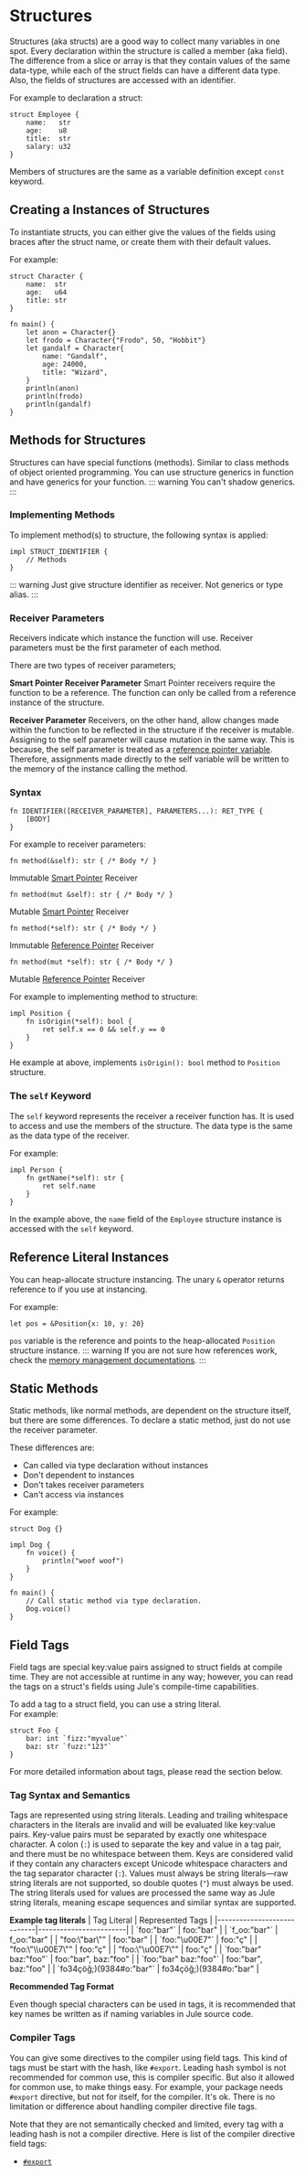 # Structures
Structures (aka structs) are a good way to collect many variables in one spot. Every declaration within the structure is called a member (aka field). The difference from a slice or array is that they contain values of the same data-type, while each of the struct fields can have a different data type. Also, the fields of structures are accessed with an identifier.

For example to declaration a struct:
```jule
struct Employee {
    name:   str
    age:    u8
    title:  str
    salary: u32
}
```
Members of structures are the same as a variable definition except `const` keyword.

## Creating a Instances of Structures
To instantiate structs, you can either give the values of the fields using braces after the struct name, or create them with their default values.

For example:
```jule
struct Character {
    name:  str
    age:   u64
    title: str
}

fn main() {
    let anon = Character{}
    let frodo = Character{"Frodo", 50, "Hobbit"}
    let gandalf = Character{
        name: "Gandalf",
        age: 24000,
        title: "Wizard",
    }
    println(anon)
    println(frodo)
    println(gandalf)
}
```

## Methods for Structures
Structures can have special functions (methods). Similar to class methods of object oriented programming. You can use structure generics in function and have generics for your function.
::: warning
You can't shadow generics.
:::

### Implementing Methods
To implement method(s) to structure, the following syntax is applied:
```jule
impl STRUCT_IDENTIFIER {
    // Methods
}
```
::: warning
Just give structure identifier as receiver. Not generics or type alias.
:::

### Receiver Parameters
Receivers indicate which instance the function will use. Receiver parameters must be the first parameter of each method.

There are two types of receiver parameters;

**Smart Pointer Receiver Parameter**
Smart Pointer receivers require the function to be a reference. The function can only be called from a reference instance of the structure.

**Receiver Parameter**
Receivers, on the other hand, allow changes made within the function to be reflected in the structure if the receiver is mutable. Assigning to the self parameter will cause mutation in the same way. This is because, the self parameter is treated as a [reference pointer variable](/memory/raw-pointers/reference-pointers). Therefore, assignments made directly to the self variable will be written to the memory of the instance calling the method.

### Syntax
```
fn IDENTIFIER([RECEIVER_PARAMETER], PARAMETERS...): RET_TYPE {
    [BODY]
}
```

For example to receiver parameters:
```jule
fn method(&self): str { /* Body */ }
```
Immutable [Smart Pointer](/memory/management/smart-pointers) Receiver
```jule
fn method(mut &self): str { /* Body */ }
```
Mutable [Smart Pointer](/memory/management/smart-pointers) Receiver
```jule
fn method(*self): str { /* Body */ }
```
Immutable [Reference Pointer](/memory/raw-pointers/reference-pointers) Receiver
```jule
fn method(mut *self): str { /* Body */ }
```
Mutable [Reference Pointer](/memory/raw-pointers/reference-pointers) Receiver

For example to implementing method to structure:
```jule
impl Position {
    fn isOrigin(*self): bool {
        ret self.x == 0 && self.y == 0
    }
}
```
He example at above, implements `isOrigin(): bool` method to `Position` structure.

### The `self` Keyword
The `self` keyword represents the receiver a receiver function has. It is used to access and use the members of the structure. The data type is the same as the data type of the receiver.

For example:
```jule
impl Person {
    fn getName(*self): str {
        ret self.name
    }
}
```
In the example above, the `name` field of the `Employee` structure instance is accessed with the `self` keyword.

## Reference Literal Instances
You can heap-allocate structure instancing. The unary `&` operator returns reference to if you use at instancing.

For example:
```jule
let pos = &Position{x: 10, y: 20}
```
`pos` variable is the reference and points to the heap-allocated `Position` structure instance.
::: warning
If you are not sure how references work, check the [memory management documentations](/memory/management/). 
:::


## Static Methods

Static methods, like normal methods, are dependent on the structure itself, but there are some differences. To declare a static method, just do not use the receiver parameter.

These differences are:

- Can called via type declaration without instances
- Don't dependent to instances
- Don't takes receiver parameters
- Can't access via instances

For example:

```jule
struct Dog {}

impl Dog {
    fn voice() {
        println("woof woof")
    }
}

fn main() {
    // Call static method via type declaration.
    Dog.voice()
}
```

## Field Tags

Field tags are special key:value pairs assigned to struct fields at compile time. They are not accessible at runtime in any way; however, you can read the tags on a struct's fields using Jule's compile-time capabilities.

To add a tag to a struct field, you can use a string literal. \
For example:
```jule
struct Foo {
	bar: int `fizz:"myvalue"`
	baz: str `fuzz:"123"`
}
```
For more detailed information about tags, please read the section below.

### Tag Syntax and Semantics

Tags are represented using string literals. Leading and trailing whitespace characters in the literals are invalid and will be evaluated like key:value pairs. Key-value pairs must be separated by exactly one whitespace character. A colon (`:`) is used to separate the key and value in a tag pair, and there must be no whitespace between them. Keys are considered valid if they contain any characters except Unicode whitespace characters and the tag separator character (`:`). Values must always be string literals—raw string literals are not supported, so double quotes (`"`) must always be used. The string literals used for values are processed the same way as Jule string literals, meaning escape sequences and similar syntax are supported.

**Example tag literals**
| Tag Literal                | Represented Tags       |
|----------------------------|------------------------|
| \`foo:"bar"\`              | foo:"bar"              |
| \`f_oo:"bar"\`             | f_oo:"bar"             |
| "foo:\\"bar\\""            | foo:"bar"              |
| \`foo:"\u00E7"\`           | foo:"ç"                |
| "foo:\\"\\\\u00E7\\""      | foo:"ç"                |
| "foo:\\"\u00E7\\""         | foo:"ç"                |
| \`foo:"bar" baz:"foo"\`    | foo:"bar", baz:"foo"   |
| \`foo:"bar" baz:"foo"\`    | foo:"bar", baz:"foo"   |
| \`fo34çöğ;)(9384#o:"bar"\` | fo34çöğ;)(9384#o:"bar" |

**Recommended Tag Format**

Even though special characters can be used in tags, it is recommended that key names be written as if naming variables in Jule source code.

### Compiler Tags

You can give some directives to the compiler using field tags. This kind of tags must be start with the hash, like `#export`. Leading hash symbol is not recommended for common use, this is compiler specific. But also it allowed for common use, to make things easy. For example, your package needs `#export` directive, but not for itself, for the compiler. It's ok. There is no limitation or difference about handling compiler directive file tags.

Note that they are not semantically checked and limited, every tag with a leading hash is not a compiler directive. Here is list of the compiler directive field tags:
- [`#export`](/integrated-jule/interoperability/structures#using-different-field-identifiers)